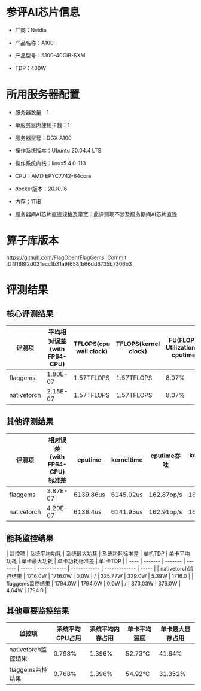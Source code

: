 # 参评AI芯片信息

* 厂商：Nvidia


* 产品名称：A100
* 产品型号：A100-40GiB-SXM
* TDP：400W

# 所用服务器配置

* 服务器数量：1


* 单服务器内使用卡数：1
* 服务器型号：DGX A100
* 操作系统版本：Ubuntu 20.04.4 LTS
* 操作系统内核：linux5.4.0-113
* CPU：AMD EPYC7742-64core
* docker版本：20.10.16
* 内存：1TiB
* 服务器间AI芯片直连规格及带宽：此评测项不涉及服务期间AI芯片直连

# 算子库版本

https://github.com/FlagOpen/FlagGems. Commit ID:9168f2d031ecc1b31a9f658fb66dd6735b7306b3

# 评测结果

## 核心评测结果

| 评测项  | 平均相对误差(with FP64-CPU) | TFLOPS(cpu wall clock) | TFLOPS(kernel clock) | FU(FLOPS Utilization)-cputime | FU-kerneltime |
| ---- | -------------- | -------------- | ------------ | ------ | ----- |
| flaggems | 1.80E-07    | 1.57TFLOPS       | 1.57TFLOPS        | 8.07% | 8.06% |
| nativetorch | 2.15E-07    | 1.57TFLOPS      | 1.57TFLOPS      | 8.07%      | 8.07%    |

## 其他评测结果

| 评测项  | 相对误差(with FP64-CPU)标准差 | cputime | kerneltime | cputime吞吐 | kerneltime吞吐 | 无预热时延 | 预热后时>延 |
| ---- | -------------- | -------------- | ------------ | ------------ | -------------- | -------------- | ------------ |
| flaggems | 3.87E-07    | 6139.86us       | 6145.02us        | 162.87op/s | 162.73op/s | 314473.94us | 6205.19us |
| nativetorch | 4.20E-07    | 6138.4us       | 6141.95us        | 162.91op/s | 162.81op/s | 10541.9us | 6156.06us |

## 能耗监控结果

| 监控项  | 系统平均功耗  | 系统最大功耗  | 系统功耗标准差 | 单机TDP | 单卡平均功耗 | 单卡最大功耗 | 单卡功耗标准差 | 单
卡TDP |
| ---- | ------- | ------- | ------- | ----- | ------------ | ------------ | ------------- | ----- |
| nativetorch监控结果 | 1716.0W | 1716.0W | 0.0W   | /     | 325.77W       | 329.0W      | 5.39W        | 1716.0  |
| flaggems监控结果 | 1794.0W | 1794.0W | 0.0W   | /     | 373.03W       | 379.0W      | 4.64W        | 1794.0  |

## 其他重要监控结果

| 监控项  | 系统平均CPU占用 | 系统平均内存占用 | 单卡平均温度 | 单卡最大显存占用 |
| ---- | --------- | -------- | ------------ | -------------- |
| nativetorch监控结果 | 0.798%    | 1.396%   | 52.73°C       | 41.64%        |
| flaggems监控结果 | 0.768%    | 1.396%   | 54.92°C       | 31.352%        |
